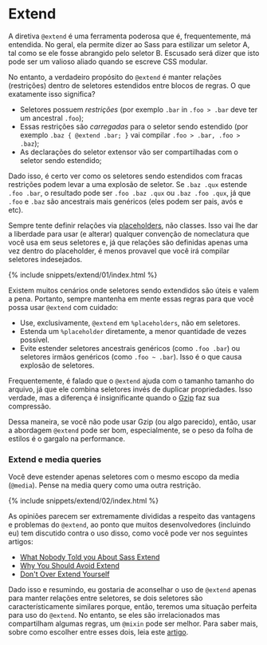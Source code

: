 
# Extend

A diretiva `@extend` é uma ferramenta poderosa que é, frequentemente, má entendida. No geral, ela permite dizer ao Sass para estilizar um seletor A, tal como se ele fosse abrangido pelo seletor B. Escusado será dizer que isto pode ser um valioso aliado quando se escreve CSS modular.

No entanto, a verdadeiro propósito do `@extend` é manter relações (restrições) dentro de seletores estendidos entre blocos de regras. O que exatamente isso significa?

- Seletores possuem *restrições* (por exemplo `.bar` in `.foo > .bar` deve ter um ancestral `.foo`);
- Essas restrições são *carregadas* para o seletor sendo estendido (por exemplo `.baz { @extend .bar; }` vai compilar `.foo > .bar, .foo > .baz`);
- As declarações do seletor extensor vão ser compartilhadas com o seletor sendo estendido;

Dado isso, é certo ver como os seletores sendo estendidos com fracas restrições podem levar a uma explosão de seletor. Se `.baz .qux` estende `.foo .bar`, o resultado pode ser `.foo .baz .qux` ou `.baz .foo .qux`, já que `.foo` e `.baz` são ancestrais mais genéricos (eles podem ser pais, avós e etc).

Sempre tente definir relações via [placeholders](http://www.sitepoint.com/sass-reference/placeholders/), não classes. Isso vai lhe dar a liberdade para usar (e alterar) qualquer convenção de nomeclatura que você usa em seus seletores e, já que relações são definidas apenas uma vez dentro do placeholder, é menos provavel que você irá compilar seletores indesejados.

{% include snippets/extend/01/index.html %}

Existem muitos cenários onde seletores sendo extendidos são úteis e valem a pena. Portanto, sempre mantenha em mente essas regras para que você possa usar `@extend` com cuidado:

* Use, exclusivamente, `@extend` em `%placeholders`, não em seletores.
* Estenda um `%placeholder` diretamente, a menor quantidade de vezes possível.
* Evite estender seletores ancestrais genéricos (como `.foo .bar`) ou seletores irmãos genéricos (como `.foo ~ .bar`). Isso é o que causa explosão de seletores.

<div class="note">
  <p>Frequentemente, é falado que o <code>@extend</code> ajuda com o tamanho tamanho do arquivo, já que ele combina seletores invés de duplicar propriedades. Isso verdade, mas a diferença é insignificante quando o <a href="http://en.wikipedia.org/wiki/Gzip">Gzip</a> faz sua compressão.</p>
  <p>Dessa maneira, se você não pode usar Gzip (ou algo parecido), então, usar a abordagem <code>@extend</code> pode ser bom, especialmente, se o peso da folha de estilos é o gargalo na performance.</p>
</div>

### Extend e media queries

Você deve estender apenas seletores com o mesmo escopo da media (`@media`). Pense na media query como uma outra restrição.

{% include snippets/extend/02/index.html %}

As opiniões parecem ser extremamente divididas a respeito das vantagens e problemas do `@extend`, ao ponto que muitos desenvolvedores (incluindo eu) tem discutido contra o uso disso, como você pode ver nos seguintes artigos:

* [What Nobody Told you About Sass Extend](http://www.sitepoint.com/sass-extend-nobody-told-you/)
* [Why You Should Avoid Extend](http://www.sitepoint.com/avoid-sass-extend/)
* [Don't Over Extend Yourself](http://pressupinc.com/blog/2014/11/dont-overextend-yourself-in-sass/)

Dado isso e resumindo, eu gostaria de aconselhar o uso de `@extend` apenas para manter relações entre seletores, se dois seletores são característicamente similares porque, então, teremos uma situação perfeita para uso do `@extend`. No entanto, se eles são irrelacionados mas compartilham algumas regras, um `@mixin` pode ser melhor. Para saber mais, sobre como escolher entre esses dois, leia este [artigo](http://csswizardry.com/2014/11/when-to-use-extend-when-to-use-a-mixin/).
